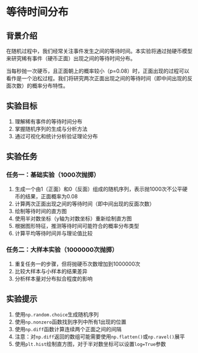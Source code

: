 # 等待时间分布

## 背景介绍

在随机过程中，我们经常关注事件发生之间的等待时间。本实验将通过抛硬币模型来研究稀有事件（硬币正面）出现之间的等待时间分布。

当每秒抛一次硬币，且正面朝上的概率较小（p=0.08）时，正面出现的过程可以看作是一个泊松过程。我们将研究两次正面出现之间的等待时间（即中间出现的反面次数）的概率分布特性。

## 实验目标

1. 理解稀有事件的等待时间分布
2. 掌握随机序列的生成与分析方法
3. 通过可视化和统计分析验证理论分布

## 实验任务

### 任务一：基础实验（1000次抛掷）

1. 生成一个由1（正面）和0（反面）组成的随机序列，表示抛1000次不公平硬币的结果，正面概率为0.08
2. 计算两次正面出现之间的等待时间（即中间出现的反面次数）
3. 绘制等待时间的直方图
4. 使用半对数坐标（y轴为对数坐标）重新绘制直方图
5. 根据图形特征，推测等待时间可能符合的概率分布类型
6. 计算平均等待时间并与理论值比较

### 任务二：大样本实验（1000000次抛掷）

1. 重复任务一的步骤，但将抛硬币次数增加到1000000次
2. 比较大样本与小样本的结果差异
3. 分析样本量对分布拟合程度的影响

## 实验提示

1. 使用`np.random.choice`生成随机序列
2. 使用`np.nonzero`函数找到序列中所有1出现的位置
3. 使用`np.diff`函数计算连续两个正面之间的间隔
4. 注意：对`np.diff`返回的数组可能需要使用`np.flatten()`或`np.ravel()`展平
5. 使用`plt.hist`绘制直方图，对于半对数坐标可以设置`log=True`参数

